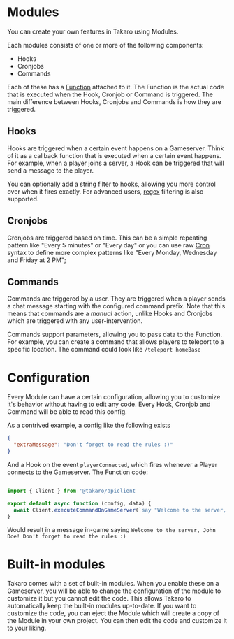 # Modules

You can create your own features in Takaro using Modules.

Each modules consists of one or more of the following components:

- Hooks
- Cronjobs
- Commands

Each of these has a [Function](./functions.md) attached to it. The Function is the actual code that is executed when the Hook, Cronjob or Command is triggered. The main difference between Hooks, Cronjobs and Commands is how they are triggered.

## Hooks

Hooks are triggered when a certain event happens on a Gameserver. Think of it as a callback function that is executed when a certain event happens. For example, when a player joins a server, a Hook can be triggered that will send a message to the player.

You can optionally add a string filter to hooks, allowing you more control over when it fires exactly. For advanced users, [regex](https://en.wikipedia.org/wiki/Regular_expression) filtering is also supported.

## Cronjobs

Cronjobs are triggered based on time. This can be a simple repeating pattern like "Every 5 minutes" or "Every day" or you can use raw [Cron](https://en.wikipedia.org/wiki/Cron) syntax to define more complex patterns like "Every Monday, Wednesday and Friday at 2 PM";

## Commands

Commands are triggered by a user. They are triggered when a player sends a chat message starting with the configured command prefix. Note that this means that commands are a _manual_ action, unlike Hooks and Cronjobs which are triggered with any user-intervention.

Commands support parameters, allowing you to pass data to the Function. For example, you can create a command that allows players to teleport to a specific location. The command could look like `/teleport homeBase`

# Configuration

Every Module can have a certain configuration, allowing you to customize it's behavior without having to edit any code. Every Hook, Cronjob and Command will be able to read this config.

As a contrived example, a config like the following exists

```json
{
  "extraMessage": "Don't forget to read the rules :)"
}
```

And a Hook on the event `playerConnected`, which fires whenever a Player connects to the Gameserver. The Function code:

```js

import { Client } from '@takaro/apiclient

export default async function (config, data) {
  await Client.executeCommandOnGameServer(`say "Welcome to the server, ${data.player.name}! ${config.extraMessage}"`)
}

```

Would result in a message in-game saying `Welcome to the server, John Doe! Don't forget to read the rules :)`

# Built-in modules

Takaro comes with a set of built-in modules. When you enable these on a Gameserver, you will be able to change the configuration of the module to customize it but you cannot edit the code. This allows Takaro to automatically keep the built-in modules up-to-date. If you want to customize the code, you can eject the Module which will create a copy of the Module in your own project. You can then edit the code and customize it to your liking.
